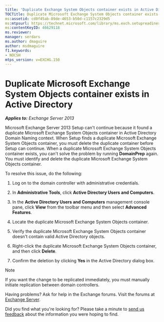 ```yaml
---
title: 'Duplicate Exchange System Objects container exists in Active Directory'
TOCTitle: Duplicate Microsoft Exchange System Objects container exists in Active Directory
ms:assetid: cd0f45ab-89de-4653-b50d-c1157c2329d5
ms:mtpsurl: https://technet.microsoft.com/library/ms.exch.setupreadiness.adiniterrorrule(v=EXCHG.150)
ms:contentKeyID: 46629118
ms.reviewer: 
manager: serdars
ms.author: dmaguire
author: msdmaguire
f1.keywords:
- NOCSH
mtps_version: v=EXCHG.150
---
```


# Duplicate Microsoft Exchange System Objects container exists in Active Directory

_**Applies to:** Exchange Server 2013_

Microsoft Exchange Server 2013 Setup can't continue because it found a duplicate Microsoft Exchange System Objects container in Active Directory Domain Naming context. When Setup finds a duplicate Microsoft Exchange System Objects container, you must delete the duplicate container before Setup can continue. When a duplicate Microsoft Exchange System Objects container exists, you can't solve the problem by running **DomainPrep** again. You must identify and delete the duplicate Microsoft Exchange System Objects container.

To resolve this issue, do the following:

1. Log on to the domain controller with administrative credentials.

2. In **Administrative Tools**, click **Active Directory Users and Computers**.

3. In the **Active Directory Users and Computers** management console pane, click **View** from the toolbar menu and then select **Advanced Features**.

4. Locate the duplicate Microsoft Exchange System Objects container.

5. Verify the duplicate Microsoft Exchange System Objects container doesn't contain valid Active Directory objects.

6. Right-click the duplicate Microsoft Exchange System Objects container, and then click **Delete**.

7. Confirm the deletion by clicking **Yes** in the Active Directory dialog box.

> [!NOTE]
> If you want the change to be replicated immediately, you must manually initiate replication between domain controllers.

Having problems? Ask for help in the Exchange forums. Visit the forums at [Exchange Server](https://go.microsoft.com/fwlink/p/?linkid=60612).

Did you find what you're looking for? Please take a minute to [send us feedback](mailto:exsetuphelpfeedback@microsoft.com?subject=exchange%202013%20setup%20help%20feedback) about the information you were hoping to find.
